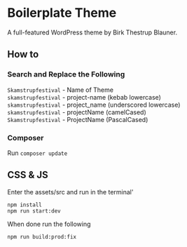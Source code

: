 Boilerplate Theme
=============

A full-featured WordPress theme by Birk Thestrup Blauner.

## How to

### Search and Replace the Following

`Skamstrupfestival` - Name of Theme  
`skamstrupfestival` - project-name (kebab lowercase)  
`skamstrupfestival` - project_name (underscored lowercase)  
`skamstrupfestival` - projectName (camelCased)  
`Skamstrupfestival` - ProjectName (PascalCased)  

### Composer

Run `composer update`

## CSS & JS

Enter the assets/src and run in the terminal'

`npm install`  
`npm run start:dev`

When done run the following

`npm run build:prod:fix`

